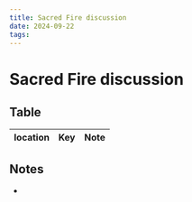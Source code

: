 ```yaml
---
title: Sacred Fire discussion
date: 2024-09-22
tags: 
---
```

# Sacred Fire discussion

## Table
| location | Key | Note |
|----------|-----|------|

## Notes
- 
